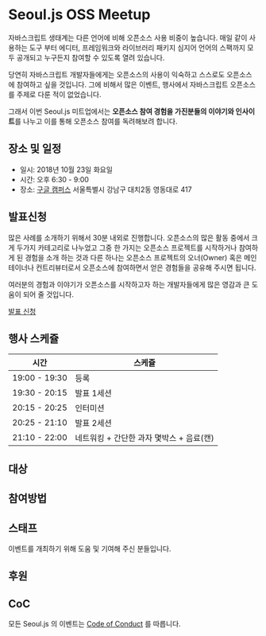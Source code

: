 # Seoul.js OSS Meetup

자바스크립트 생태계는 다른 언어에 비해 오픈소스 사용 비중이 높습니다. 매일 같이 사용하는 도구 부터 에디터, 프레임워크와 라이브러리 패키지 심지어 언어의 스팩까지 모두 공개되고 누구든지 참여할 수 있도록 열려 있습니다.

당연히 자바스크립트 개발자들에게는 오픈소스의 사용이 익숙하고 스스로도 오픈소스에 참여하고 싶을 것입니다. 그에 비해서 많은 이벤트, 행사에서 자바스크립트 오픈소스를 주제로 다룬 적이 없었습니다.

그래서 이번 Seoul.js 미트업에서는 **오픈소스 참여 경험을 가진분들의 이야기와 인사이트**를 나누고 이를 통해 오픈소스 참여를 독려해보려 합니다.

## 장소 및 일정

* 일시: 2018년 10월 23일 화요일
* 시간: 오후 6:30 - 9:00
* 장소: [구글 캠퍼스](https://www.campus.co/seoul/ko) 서울특별시 강남구 대치2동 영동대로 417

## 발표신청

많은 사례를 소개하기 위해서 30분 내외로 진행합니다. 오픈소스의 많은 활동 중에서 크게 두가지 카테고리로 나누었고 그중 한 가지는 오픈소스 프로젝트를 시작하거나 참여하게 된 경험을 소개 하는 것과 다른 하나는 오픈소스 프로젝트의 오너(Owner) 혹은 메인테이너나 컨트리뷰터로서 오픈소스에 참여하면서 얻은 경험들을 공유해 주시면 됩니다.

여러분의 경험과 이야기가 오픈소스를 시작하고자 하는 개발자들에게 많은 영감과 큰 도움이 되어 줄 것입니다.

[발표 신청](https://docs.google.com/forms/d/e/1FAIpQLSckhD-EpbkjIEunKhPdqnk3pSoqODxG0ADXjXTFY0U3bo8FUw/viewform)

## 행사 스케쥴

| 시간 | 스케쥴 |
|-----------|----|
| 19:00 - 19:30 | 등록 |
| 19:30 - 20:15 | 발표 1세션 |
| 20:15 - 20:25 | 인터미션   |
| 20:25 - 21:10 | 발표 2세션 |
| 21:10 - 22:00 | 네트워킹 + 간단한 과자 몇박스 + 음료(캔) |

## 대상

## 참여방법

## 스태프

이벤트를 개최하기 위해 도움 및 기여해 주신 분들입니다.

## 후원

## CoC

모든 Seoul.js 의 이벤트는 [Code of Conduct](https://seoul.js.org/seoul.js/code-of-conduct.html) 를 따릅니다.